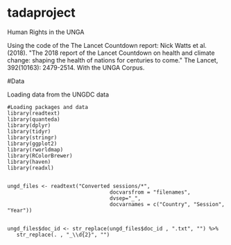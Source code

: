 # tadaproject
Human Rights in the UNGA

Using the code of the  The Lancet Countdown report: Nick Watts et al. (2018). "The 2018 report of the Lancet Countdown on health and climate change: shaping the health of nations for centuries to come." The Lancet, 392(10163): 2479-2514. With the UNGA Corpus.

#Data

Loading data from the UNGDC data


```{r message=FALSE}
#Loading packages and data
library(readtext)
library(quanteda)
library(dplyr)
library(tidyr)
library(stringr)
library(ggplot2)
library(rworldmap)
library(RColorBrewer)
library(haven)
library(readxl)
```

```{r}

ungd_files <- readtext("Converted sessions/*", 
                                 docvarsfrom = "filenames", 
                                 dvsep="_", 
                                 docvarnames = c("Country", "Session", "Year"))


ungd_files$doc_id <- str_replace(ungd_files$doc_id , ".txt", "") %>%
   str_replace(. , "_\\d{2}", "")
```


